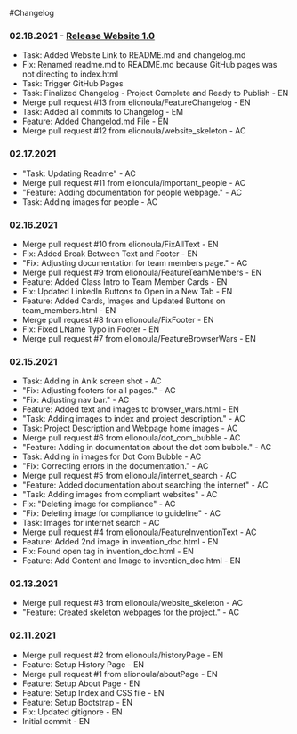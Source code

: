 #Changelog

### 02.18.2021 - [Release Website 1.0](https://elionoula.github.io/IS601Website/)
- Task: Added Website Link to README.md and changelog.md  
- Fix: Renamed readme.md to README.md because GitHub pages was not directing to index.html  
- Task: Trigger GitHub Pages
- Task: Finalized Changelog - Project Complete and Ready to Publish - EN
- Merge pull request #13 from elionoula/FeatureChangelog - EN
- Task: Added all commits to Changelog - EM
- Feature: Added Changelod.md File - EN
- Merge pull request #12 from elionoula/website_skeleton - AC

### 02.17.2021
- "Task: Updating Readme" - AC
- Merge pull request #11 from elionoula/important_people - AC
- "Feature: Adding documentation for people webpage." - AC
- Task: Adding images for people - AC
  
### 02.16.2021
- Merge pull request #10 from elionoula/FixAllText - EN
- Fix: Added Break Between Text and Footer - EN
- "Fix: Adjusting documentation for team members page." - AC
- Merge pull request #9 from elionoula/FeatureTeamMembers - EN
- Feature: Added Class Intro to Team Member Cards - EN
- Fix: Updated LinkedIn Buttons to Open in a New Tab - EN
- Feature: Added Cards, Images and Updated Buttons on team_members.html - EN
- Merge pull request #8 from elionoula/FixFooter - EN
- Fix: Fixed LName Typo in Footer - EN
- Merge pull request #7 from elionoula/FeatureBrowserWars - EN
  
### 02.15.2021
- Task: Adding in Anik screen shot - AC
- "Fix: Adjusting footers for all pages." - AC
- "Fix: Adjusting nav bar." - AC
- Feature: Added text and images to browser_wars.html - EN
- "Task: Adding images to index and project description." - AC
- Task: Project Description and Webpage home images - AC
- Merge pull request #6 from elionoula/dot_com_bubble - AC
- "Feature: Adding in documentation about the dot com bubble." - AC
- Task: Adding in images for Dot Com Bubble - AC
- "Fix: Correcting errors in the documentation." - AC
- Merge pull request #5 from elionoula/internet_search - AC
- "Feature: Added documentation about searching the internet" - AC
- "Task: Adding images from compliant websites" - AC
- Fix: "Deleting image for compliance" - AC
- "Fix: Deleting image for compliance to guideline" - AC
- Task: Images for internet search - AC
- Merge pull request #4 from elionoula/FeatureInventionText - AC
- Feature: Added 2nd image in invention_doc.html - EN
- Fix: Found open tag in invention_doc.html - EN
- Feature: Add Content and Image to invention_doc.html - EN
  
### 02.13.2021
- Merge pull request #3 from elionoula/website_skeleton - AC
- "Feature: Created skeleton webpages for the project." - AC
  
### 02.11.2021
- Merge pull request #2 from elionoula/historyPage - EN
- Feature: Setup History Page - EN
- Merge pull request #1 from elionoula/aboutPage - EN
- Feature: Setup About Page - EN
- Feature: Setup Index and CSS file - EN
- Feature: Setup Bootstrap - EN
- Fix: Updated gitignore - EN
- Initial commit - EN
